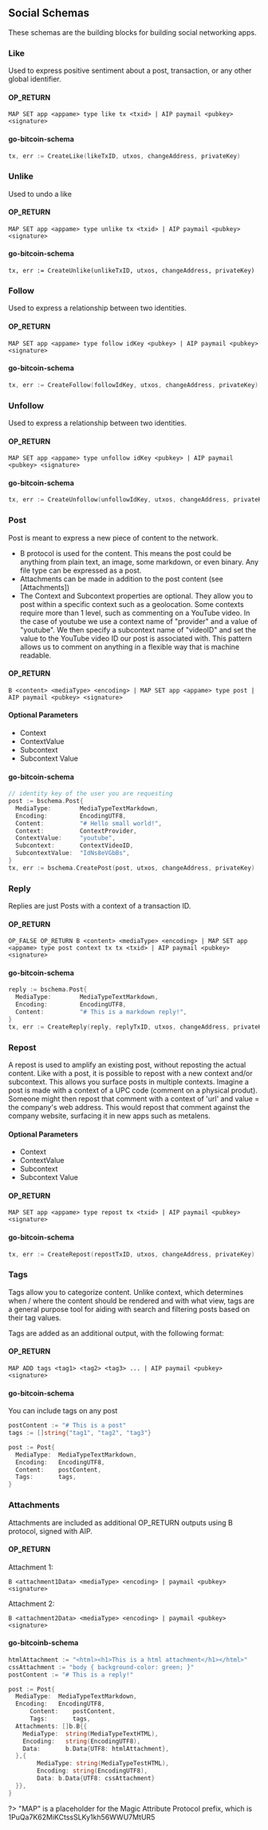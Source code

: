 ## Social Schemas

These schemas are the building blocks for building social networking apps.

### Like

Used to express positive sentiment about a post, transaction, or any other global identifier.

#### OP_RETURN

```
MAP SET app <appame> type like tx <txid> | AIP paymail <pubkey> <signature>
```

#### go-bitcoin-schema

```go
tx, err := CreateLike(likeTxID, utxos, changeAddress, privateKey)
```

### Unlike

Used to undo a like

#### OP_RETURN

```
MAP SET app <appame> type unlike tx <txid> | AIP paymail <pubkey> <signature>
```

#### go-bitcoin-schema

```
tx, err := CreateUnlike(unlikeTxID, utxos, changeAddress, privateKey)
```

### Follow

Used to express a relationship between two identities.

#### OP_RETURN

```
MAP SET app <appame> type follow idKey <pubkey> | AIP paymail <pubkey> <signature>
```

#### go-bitcoin-schema

```go
tx, err := CreateFollow(followIdKey, utxos, changeAddress, privateKey)

```

### Unfollow

Used to express a relationship between two identities.

#### OP_RETURN

```
MAP SET app <appame> type unfollow idKey <pubkey> | AIP paymail <pubkey> <signature>
```

#### go-bitcoin-schema

```go
tx, err := CreateUnfollow(unfollowIdKey, utxos, changeAddress, privateKey)

```

### Post

Post is meant to express a new piece of content to the network.

- B protocol is used for the content. This means the post could be anything from plain text, an image, some markdown, or even binary. Any file type can be expressed as a post.
- Attachments can be made in addition to the post content (see [Attachments])
- The Context and Subcontext properties are optional. They allow you to post within a specific context such as a geolocation. Some contexts require more than 1 level, such as commenting on a YouTube video. In the case of youtube we use a context name of "provider" and a value of "youtube". We then specify a subcontext name of "videoID" and set the value to the YouTube video ID our post is associated with. This pattern allows us to comment on anything in a flexible way that is machine readable.

#### OP_RETURN

```
B <content> <mediaType> <encoding> | MAP SET app <appame> type post | AIP paymail <pubkey> <signature>
```

#### Optional Parameters

- Context
- ContextValue
- Subcontext
- Subcontext Value

#### go-bitcoin-schema

```go
// identity key of the user you are requesting
post := bschema.Post{
  MediaType:        MediaTypeTextMarkdown,
  Encoding:         EncodingUTF8,
  Content:          "# Hello small world!",
  Context:          ContextProvider,
  ContextValue:     "youtube",
  Subcontext:       ContextVideoID,
  SubcontextValue:  "IdNs8eVGbBs",
}
tx, err := bschema.CreatePost(post, utxos, changeAddress, privateKey)
```

### Reply

Replies are just Posts with a context of a transaction ID.

#### OP_RETURN

```
OP_FALSE OP_RETURN B <content> <mediaType> <encoding> | MAP SET app <appame> type post context tx tx <txid> | AIP paymail <pubkey> <signature>
```

#### go-bitcoin-schema

```go
reply := bschema.Post{
  MediaType:        MediaTypeTextMarkdown,
  Encoding:         EncodingUTF8,
  Content:          "# This is a markdown reply!",
}
tx, err := CreateReply(reply, replyTxID, utxos, changeAddress, privateKey)
```

### Repost

A repost is used to amplify an existing post, without reposting the actual content. Like with a post, it is possible to repost with a new context and/or subcontext. This allows you surface posts in multiple contexts. Imagine a post is made with a context of a UPC code (comment on a physical produt). Someone might then repost that comment with a context of 'url' and value = the company's web address. This would repost that comment against the company website, surfacing it in new apps such as metalens.

#### Optional Parameters

- Context
- ContextValue
- Subcontext
- Subcontext Value

#### OP_RETURN

```
MAP SET app <appame> type repost tx <txid> | AIP paymail <pubkey> <signature>
```

#### go-bitcoin-schema

```go
tx, err := CreateRepost(repostTxID, utxos, changeAddress, privateKey)
```

### Tags

Tags allow you to categorize content. Unlike context, which determines when / where the content should be rendered and with what view, tags are a general purpose tool for aiding with search and filtering posts based on their tag values.

Tags are added as an additional output, with the following format:

#### OP_RETURN

```
MAP ADD tags <tag1> <tag2> <tag3> ... | AIP paymail <pubkey> <signature>
```

#### go-bitcoin-schema

You can include tags on any post

```go
postContent := "# This is a post"
tags := []string{"tag1", "tag2", "tag3"}

post := Post{
  MediaType:  MediaTypeTextMarkdown,
  Encoding:   EncodingUTF8,
  Content:    postContent,
  Tags:       tags,
}
```

### Attachments

Attachments are included as additional OP_RETURN outputs using B protocol, signed with AIP.

#### OP_RETURN

Attachment 1:

```
B <attachment1Data> <mediaType> <encoding> | paymail <pubkey> <signature>
```

Attachment 2:

```
B <attachment2Data> <mediaType> <encoding> | paymail <pubkey> <signature>
```

#### go-bitcoinb-schema

```go
htmlAttachment := "<html><h1>This is a html attachment</h1></html>"
cssAttachment := "body { background-color: green; }"
postContent := "# This is a reply!"

post := Post{
  MediaType:  MediaTypeTextMarkdown,
  Encoding:   EncodingUTF8,
      Content:    postContent,
      Tags:       tags,
  Attachments: []b.B{{
    MediaType:  string(MediaTypeTextHTML),
    Encoding:   string(EncodingUTF8),
    Data:       b.Data{UTF8: htmlAttachment},
  },{
        MediaType: string(MediaTypeTestHTML),
        Encoding: string(EncodingUTF8),
        Data: b.Data{UTF8: cssAttachment}
  }},
}
```

<!-- ### Block

(schema purpose, id, properties, model, version)

```json
{
  "block": {
    "property": "value"
  }
}
``` -->

?> "MAP" is a placeholder for the Magic Attribute Protocol prefix, which is 1PuQa7K62MiKCtssSLKy1kh56WWU7MtUR5
